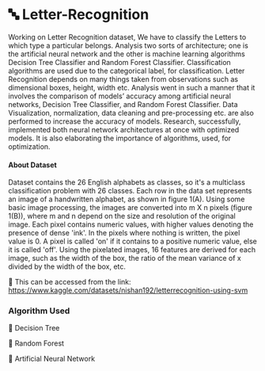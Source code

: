 
# 🔤 Letter-Recognition
Working on Letter Recognition dataset, We have to classify the Letters to which type a particular belongs. Analysis two sorts of architecture; one is the artificial neural network and the other is machine learning algorithms Decision Tree Classifier and Random Forest Classifier. Classification algorithms are used due to the categorical label, for classification.
Letter Recognition depends on many things taken from observations such as dimensional boxes, height, width etc. Analysis went in such a manner that it involves the comparison of models’ accuracy among artificial neural networks, Decision Tree Classifier, and Random Forest Classifier. Data Visualization, normalization, data cleaning and pre-processing etc. are also performed to increase the accuracy of models. Research, successfully, implemented both neural network architectures at once with optimized models. It is also elaborating the importance of algorithms, used, for optimization.
#### About Dataset

Dataset contains the 26 English alphabets as classes, so it's a multiclass classification problem with 26 classes.
Each row in the data set represents an image of a handwritten alphabet, as shown in figure 1(A). Using some basic image processing, the images are converted into m X n pixels (figure 1(B)), where m and n depend on the size and resolution of the original image. Each pixel contains numeric values, with higher values denoting the presence of dense 'ink'. In the pixels where nothing is written, the pixel value is 0.
A pixel is called 'on' if it contains to a positive numeric value, else it is called 'off'.
Using the pixelated images, 16 features are derived for each image, such as the width of the box, the ratio of the mean variance of x divided by the width of the box, etc.

🎯 This can be accessed from the link: 
https://www.kaggle.com/datasets/nishan192/letterrecognition-using-svm

### Algorithm Used

🎯 Decision Tree

🎯 Random Forest

🎯 Artificial Neural Network


